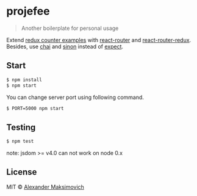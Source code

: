 # projefee

> Another boilerplate for personal usage

Extend [redux counter examples](https://github.com/reactjs/redux/tree/master/examples/counter) with [react-router](https://github.com/reactjs/react-router) and [react-router-redux](https://github.com/reactjs/react-router-redux). Besides, use [chai](https://github.com/chaijs/chai) and [sinon](https://github.com/sinonjs/sinon) instead of [expect](https://github.com/mjackson/expect).


## Start

```sh
$ npm install
$ npm start
```

You can change server port using following command.

```sh
$ PORT=5000 npm start
```

## Testing

```sh
$ npm test
```

note: jsdom >= v4.0 can not work on node 0.x

## License

MIT © [Alexander Maksimovich](http://github.com/mak4alex)
